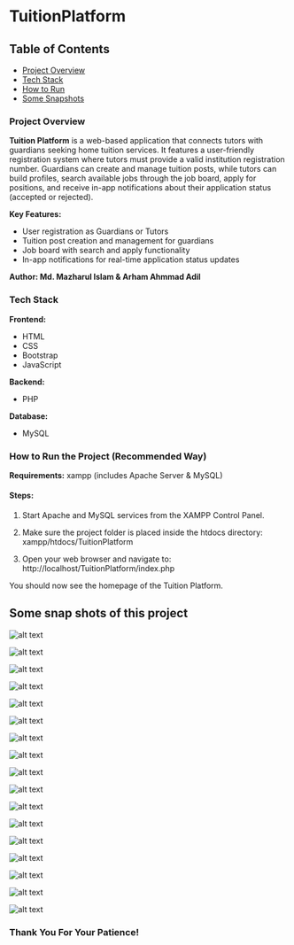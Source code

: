 # TuitionPlatform

## Table of Contents

- [Project Overview](#project-overview)
- [Tech Stack](#tech-stack)
- [How to Run](#how-to-run-the-project)
- [Some Snapshots](#some-snap-shots-of-this-project)

### Project Overview

**Tuition Platform** is a web-based application that connects tutors with guardians seeking home tuition services. It features a user-friendly registration system where tutors must provide a valid institution registration number. Guardians can create and manage tuition posts, while tutors can build profiles, search available jobs through the job board, apply for positions, and receive in-app notifications about their application status (accepted or rejected).

**Key Features:**
- User registration as Guardians or Tutors  
- Tuition post creation and management for guardians  
- Job board with search and apply functionality  
- In-app notifications for real-time application status updates

**Author: Md. Mazharul Islam & Arham Ahmmad Adil**

### Tech Stack

**Frontend:**
- HTML  
- CSS  
- Bootstrap  
- JavaScript

**Backend:**
- PHP

**Database:**
- MySQL

### How to Run the Project (Recommended Way)

**Requirements:** xampp (includes Apache Server & MySQL)

#### Steps:

1. Start Apache and MySQL services from the XAMPP Control Panel.

2. Make sure the project folder is placed inside the htdocs directory: xampp/htdocs/TuitionPlatform

3. Open your web browser and navigate to: http://localhost/TuitionPlatform/index.php

You should now see the homepage of the Tuition Platform.

## Some snap shots of this project

![alt text](images/home.png "Home")

![alt text](images/home1.png "Home 1")

![alt text](images/home2.png "Home 2")

![alt text](images/guardiansignup.png "Guardian Sign Up")

![alt text](images/guardianlogin.png "Guardian Sign In")

![alt text](images/guardianprofile.png "Guardian Profile")

![alt text](images/guardiandashboard.png "Guardian Dashboard")

![alt text](images/newtuitionpost.png "New Tuition Post")

![alt text](images/applicant_list.png "Applicant List")

![alt text](images/deletetuitionpost.png "Delete Tuition Post")

![alt text](images/tutorsignup.png "Tutor Sign Up")

![alt text](images/tutorlogin.png "Tutor Log In")

![alt text](images/tutorprofile.png "Tutor Profile")

![alt text](images/tutordashboard.png "Tutor Dashboard")

![alt text](images/tutordashboard1.png "Tutor Dashboard 1")

![alt text](images/tutorinbox.png "Tutor Inbox")

![alt text](images/tutorinbox1.png "Tutor Inbox 1")

### Thank You For Your Patience!
